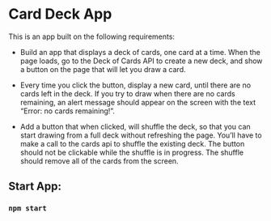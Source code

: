 # Card Deck App

This is an app built on the following requirements:

- Build an app that displays a deck of cards, one card at a time. When the page loads, go to the Deck of Cards API to
  create a new deck, and show a button on the page that will let you draw a card.

- Every time you click the button, display a new card, until there are no cards left in the deck. If you try to draw
  when there are no cards remaining, an alert message should appear on the screen with the text “Error: no cards remaining!”.

- Add a button that when clicked, will shuffle the deck, so that you can start drawing from a full deck without
  refreshing the page. You’ll have to make a call to the cards api to shuffle the existing deck. The button should not
  be clickable while the shuffle is in progress. The shuffle should remove all of the cards from the screen.

## Start App:

### `npm start`

